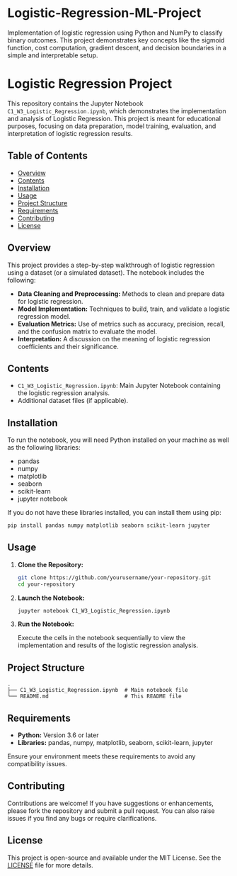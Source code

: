 # Logistic-Regression-ML-Project
Implementation of logistic regression using Python and NumPy to classify binary outcomes. This project demonstrates key concepts like the sigmoid function, cost computation, gradient descent, and decision boundaries in a simple and interpretable setup.

# Logistic Regression Project

This repository contains the Jupyter Notebook `C1_W3_Logistic_Regression.ipynb`, which demonstrates the implementation and analysis of Logistic Regression. This project is meant for educational purposes, focusing on data preparation, model training, evaluation, and interpretation of logistic regression results.

## Table of Contents

- [Overview](#overview)
- [Contents](#contents)
- [Installation](#installation)
- [Usage](#usage)
- [Project Structure](#project-structure)
- [Requirements](#requirements)
- [Contributing](#contributing)
- [License](#license)

## Overview

This project provides a step-by-step walkthrough of logistic regression using a dataset (or a simulated dataset). The notebook includes the following:

- **Data Cleaning and Preprocessing:** Methods to clean and prepare data for logistic regression.
- **Model Implementation:** Techniques to build, train, and validate a logistic regression model.
- **Evaluation Metrics:** Use of metrics such as accuracy, precision, recall, and the confusion matrix to evaluate the model.
- **Interpretation:** A discussion on the meaning of logistic regression coefficients and their significance.

## Contents

- `C1_W3_Logistic_Regression.ipynb`: Main Jupyter Notebook containing the logistic regression analysis.
- Additional dataset files (if applicable).

## Installation

To run the notebook, you will need Python installed on your machine as well as the following libraries:

- pandas
- numpy
- matplotlib
- seaborn
- scikit-learn
- jupyter notebook

If you do not have these libraries installed, you can install them using pip:

```bash
pip install pandas numpy matplotlib seaborn scikit-learn jupyter
```

## Usage

1. **Clone the Repository:**

   ```bash
   git clone https://github.com/yourusername/your-repository.git
   cd your-repository
   ```

2. **Launch the Notebook:**

   ```bash
   jupyter notebook C1_W3_Logistic_Regression.ipynb
   ```

3. **Run the Notebook:**

   Execute the cells in the notebook sequentially to view the implementation and results of the logistic regression analysis.

## Project Structure

```
.
├── C1_W3_Logistic_Regression.ipynb  # Main notebook file
└── README.md                        # This README file
```

## Requirements

- **Python:** Version 3.6 or later
- **Libraries:** pandas, numpy, matplotlib, seaborn, scikit-learn, jupyter

Ensure your environment meets these requirements to avoid any compatibility issues.

## Contributing

Contributions are welcome! If you have suggestions or enhancements, please fork the repository and submit a pull request. You can also raise issues if you find any bugs or require clarifications.

## License

This project is open-source and available under the MIT License. See the [LICENSE](LICENSE) file for more details.
